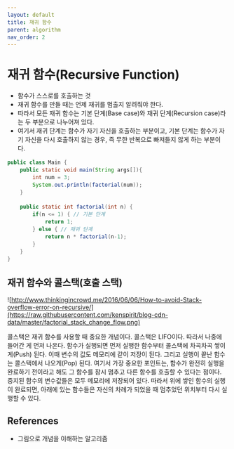 ```yaml
---
layout: default
title: 재귀 함수
parent: algorithm
nav_order: 2
---
```


# 재귀 함수(Recursive Function)

* 함수가 스스로를 호출하는 것
* 재귀 함수를 만들 때는 언제 재귀를 멈출지 알려줘야 한다.
* 따라서 모든 재귀 함수는 기본 단계(Base case)와 재귀 단계(Recursion case)라는 두 부분으로 나누어져 있다.
* 여기서 재귀 단계는 함수가 자기 자신을 호출하는 부분이고, 기본 단계는 함수가 자기 자신을 다시 호출하지 않는 경우, 즉 무한 반복으로 빠져들지 않게 하는 부분이다.

```java
public class Main {
    public static void main(String args[]){
        int num = 3;
        System.out.println(factorial(num));
    }

    public static int factorial(int n) {
        if(n <= 1) { // 기본 단계
            return 1;
        } else { // 재귀 단계
            return n * factorial(n-1);
        }
    }
}
```

## 재귀 함수와 콜스택(호출 스택)

![http://www.thinkingincrowd.me/2016/06/06/How-to-avoid-Stack-overflow-error-on-recursive/](https://raw.githubusercontent.com/kenspirit/blog-cdn-data/master/factorial_stack_change_flow.png)

콜스택은 재귀 함수를 사용할 때 중요한 개념이다. 콜스택은 LIFO이다. 따라서 나중에 들어간 게 먼저 나온다. 함수가 실행되면 먼저 실행한 함수부터 콜스택에 차곡차곡 쌓이게(Push) 된다. 이때 변수의 값도 메모리에 같이 저장이 된다. 그리고 실행이 끝난 함수는 콜스택에서 나오게(Pop) 된다. 여기서 가장 중요한 포인트는, 함수가 완전히 실행을 완료하기 전이라고 해도 그 함수를 잠시 멈추고 다른 함수를 호출할 수 있다는 점이다. 중지된 함수의 변수값들은 모두 메모리에 저장되어 있다. 따라서 위에 쌓인 함수의 실행이 완료되면, 아래에 있는 함수들은 자신의 차례가 되었을 때 멈추었던 위치부터 다시 실행할 수 있다.

## References

* 그림으로 개념을 이해하는 알고리즘
